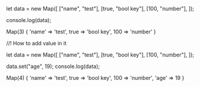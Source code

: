 let data = new Map([
  ["name", "test"],
  [true, "bool key"],
  [100, "number"],
]);

console.log(data);

Map(3) { 'name' => 'test', true => 'bool key', 100 => 'number' }

//! How to add value in it

let data = new Map([
  ["name", "test"],
  [true, "bool key"],
  [100, "number"],
]);

data.set("age", 19);
console.log(data);

Map(4) {
  'name' => 'test',
  true => 'bool key',
  100 => 'number',
  'age' => 19
}


